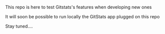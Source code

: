 This repo is here to test Gitstats's features when developing new ones

It will soon be possible to run locally the GitStats app plugged on this repo

Stay tuned....
